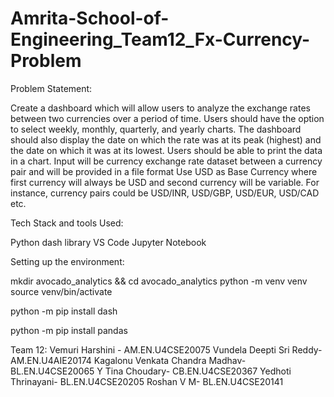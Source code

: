 # Amrita-School-of-Engineering_Team12_Fx-Currency-Problem

Problem Statement:

Create a dashboard which will allow users to analyze the exchange rates between two currencies 
over a period of time. Users should have the option to select weekly, monthly, quarterly, and yearly 
charts. The dashboard should also display the date on which the rate was at its peak (highest) and 
the date on which it was at its lowest. Users should be able to print the data in a chart. Input will be 
currency exchange rate dataset between a currency pair and will be provided in a file format
Use USD as Base Currency where first currency will always be USD and second currency will be 
variable. For instance, currency pairs could be USD/INR, USD/GBP, USD/EUR, USD/CAD etc.

Tech Stack and tools Used:

Python dash library
VS Code
Jupyter Notebook

Setting up the environment:

mkdir avocado_analytics && cd avocado_analytics
python -m venv venv
source venv/bin/activate

python -m pip install dash

python -m pip install pandas

Team 12:
Vemuri Harshini - AM.EN.U4CSE20075
Vundela Deepti Sri Reddy- AM.EN.U4AIE20174
Kagalonu Venkata Chandra Madhav- BL.EN.U4CSE20065
Y Tina Choudary- CB.EN.U4CSE20367
Yedhoti Thrinayani- BL.EN.U4CSE20205
Roshan V M-  BL.EN.U4CSE20141
